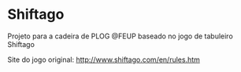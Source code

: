 # Shiftago
Projeto para a cadeira de PLOG @FEUP baseado no jogo de tabuleiro Shiftago

Site do jogo original: http://www.shiftago.com/en/rules.htm
